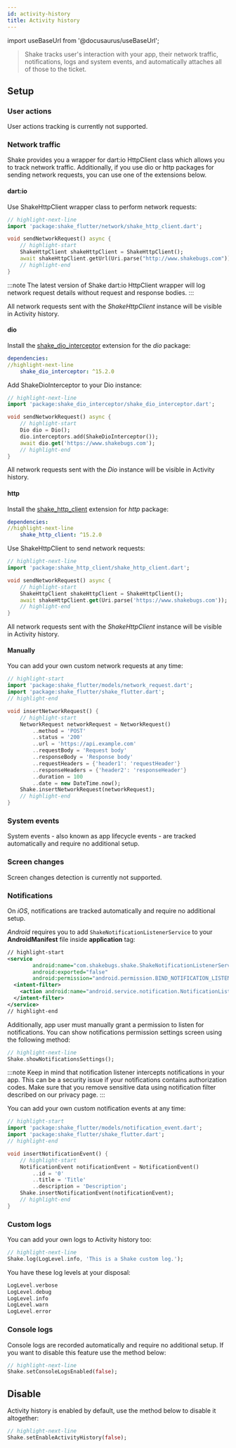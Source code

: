 ```yaml
---
id: activity-history
title: Activity history
---
```

import useBaseUrl from '@docusaurus/useBaseUrl';

>Shake tracks user's interaction with your app, their network traffic, notifications, logs and system events,
and automatically attaches all of those to the ticket.


## Setup


### User actions

User actions tracking is currently not supported.

### Network traffic

Shake provides you a wrapper for dart:io HttpClient class which allows you to track network traffic.
Additionally, if you use dio or http packages for sending network requests, you can use one of the extensions below.


#### dart:io

Use ShakeHttpClient wrapper class to perform network requests:

```dart title="main.dart"
// highlight-next-line
import 'package:shake_flutter/network/shake_http_client.dart';

void sendNetworkRequest() async {
    // highlight-start
    ShakeHttpClient shakeHttpClient = ShakeHttpClient();
    await shakeHttpClient.getUrl(Uri.parse("http://www.shakebugs.com"));
    // highlight-end
}
```

:::note
The latest version of Shake dart:io HttpClient wrapper will log network request details without request and response bodies.
:::

All network requests sent with the *ShakeHttpClient* instance will be visible in Activity history.


#### dio

Install the [shake_dio_interceptor](https://pub.dev/packages/shake_dio_interceptor) extension for the *dio* package:

```yaml title="pubspec.yaml"
dependencies:
//highlight-next-line
    shake_dio_interceptor: ^15.2.0
```

Add ShakeDioInterceptor to your Dio instance:

```dart title="main.dart"
// highlight-next-line
import 'package:shake_dio_interceptor/shake_dio_interceptor.dart';

void sendNetworkRequest() async {
    // highlight-start
    Dio dio = Dio();
    dio.interceptors.add(ShakeDioInterceptor());
    await dio.get('https://www.shakebugs.com');
    // highlight-end
}
```

All network requests sent with the *Dio* instance will be visible in Activity history.


#### http

Install the [shake_http_client](https://pub.dev/packages/shake_http_client) extension for *http* package:

```yaml title="pubspec.yaml"
dependencies:
//highlight-next-line
    shake_http_client: ^15.2.0
```

Use ShakeHttpClient to send network requests:

```dart title="main.dart"
// highlight-next-line
import 'package:shake_http_client/shake_http_client.dart';

void sendNetworkRequest() async {
    // highlight-start
    ShakeHttpClient shakeHttpClient = ShakeHttpClient();
    await shakeHttpClient.get(Uri.parse('https://www.shakebugs.com'));
    // highlight-end
}
```

All network requests sent with the *ShakeHttpClient* instance will be visible in Activity history.


#### Manually

You can add your own custom network requests at any time:

```dart title="main.dart"
// highlight-start
import 'package:shake_flutter/models/network_request.dart';
import 'package:shake_flutter/shake_flutter.dart';
// highlight-end

void insertNetworkRequest() {
    // highlight-start
    NetworkRequest networkRequest = NetworkRequest()
        ..method = 'POST'
        ..status = '200'
        ..url = 'https://api.example.com'
        ..requestBody = 'Request body'
        ..responseBody = 'Response body'
        ..requestHeaders = {'header1': 'requestHeader'}
        ..responseHeaders = {'header2': 'responseHeader'}
        ..duration = 100
        ..date = new DateTime.now();
    Shake.insertNetworkRequest(networkRequest);
    // highlight-end
}
```

### System events

System events - also known as app lifecycle events - are tracked automatically and require no additional setup.

### Screen changes

Screen changes detection is currently not supported.

### Notifications

On *iOS*, notifications are tracked automatically and require no additional setup.

*Android* requires you to add `ShakeNotificationListenerService`
to your **AndroidManifest** file inside **application** tag:

```xml title="AndroidManifest.xml"
// highlight-start
<service
        android:name="com.shakebugs.shake.ShakeNotificationListenerService"
        android:exported="false"
        android:permission="android.permission.BIND_NOTIFICATION_LISTENER_SERVICE">
  <intent-filter>
    <action android:name="android.service.notification.NotificationListenerService" />
  </intent-filter>
</service>
// highlight-end
```

Additionally, app user must manually grant a permission to listen for notifications.
You can show notifications permission settings screen using the following method:

```dart title="main.dart" 
// highlight-next-line 
Shake.showNotificationsSettings();
```

:::note
Keep in mind that notification listener intercepts notifications in your app.
This can be a security issue if your notifications contains authorization codes.
Make sure that you remove sensitive data using notification filter described on our privacy page.
:::

You can add your own custom notification events at any time:

```dart title="main.dart"
// highlight-start
import 'package:shake_flutter/models/notification_event.dart';
import 'package:shake_flutter/shake_flutter.dart';
// highlight-end

void insertNotificationEvent() {
    // highlight-start
    NotificationEvent notificationEvent = NotificationEvent()
        ..id = '0'
        ..title = 'Title'
        ..description = 'Description';
    Shake.insertNotificationEvent(notificationEvent);
    // highlight-end
}
```

### Custom logs

You can add your own logs to Activity history too:

```dart title="main.dart"
// highlight-next-line
Shake.log(LogLevel.info, 'This is a Shake custom log.');
```

You have these log levels at your disposal:

```dart
LogLevel.verbose
LogLevel.debug
LogLevel.info
LogLevel.warn
LogLevel.error
```


### Console logs

Console logs are recorded automatically and require no additional setup.
If you want to disable this feature use the method below:

```dart title="main.dart"
// highlight-next-line
Shake.setConsoleLogsEnabled(false);
```

## Disable

Activity history is enabled by default, use the method below to disable it altogether:

```dart title="main.dart"
// highlight-next-line
Shake.setEnableActivityHistory(false);
```
